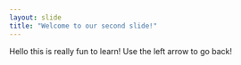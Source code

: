 ```yaml
---
layout: slide
title: "Welcome to our second slide!"
---
```

Hello this is really fun to learn!
Use the left arrow to go back!
